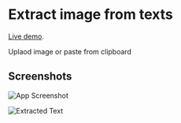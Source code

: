 # Extract image from texts

[Live demo](https://github.com/facebook/create-react-app).

Uplaod image or paste from clipboard

## Screenshots

![App Screenshot](https://github.com/sayafIsmael/podcast/assets/45027528/d5fb5832-a3fa-45ab-bd9c-c5541fd65593)

![Extracted Text](https://github.com/sayafIsmael/podcast/assets/45027528/d074394f-9c3e-447e-80b3-02cf5cdf6f44)